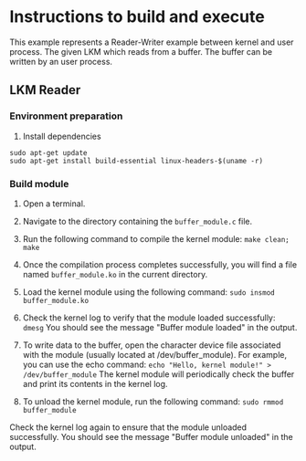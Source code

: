 # Instructions to build and execute
This example represents a Reader-Writer example between kernel and user process. The given LKM which reads from a buffer. The buffer can be written by an user process.
## LKM Reader
### Environment preparation
1. Install dependencies
```
sudo apt-get update
sudo apt-get install build-essential linux-headers-$(uname -r)
```
### Build module
1. Open a terminal.
2. Navigate to the directory containing the `buffer_module.c` file.
3. Run the following command to compile the kernel module:
`make clean; make`
4. Once the compilation process completes successfully, you will find a file named `buffer_module.ko` in the current directory.
5. Load the kernel module using the following command:
`sudo insmod buffer_module.ko`
6. Check the kernel log to verify that the module loaded successfully:
`dmesg`
You should see the message "Buffer module loaded" in the output.

7. To write data to the buffer, open the character device file associated with the module (usually located at /dev/buffer_module). For example, you can use the echo command:
`echo "Hello, kernel module!" > /dev/buffer_module`
The kernel module will periodically check the buffer and print its contents in the kernel log.
8. To unload the kernel module, run the following command:
`sudo rmmod buffer_module`

Check the kernel log again to ensure that the module unloaded successfully. You should see the message "Buffer module unloaded" in the output.


